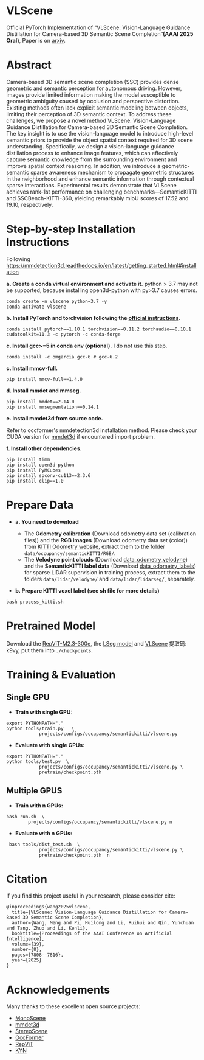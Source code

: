 # VLScene
Official PyTorch Implementation of “VLScene: Vision-Language Guidance Distillation for Camera-based 3D Semantic Scene Completion”**(AAAI 2025 Oral)**, Paper is on [arxiv](https://arxiv.org/abs/2503.06219).


# Abstract
Camera-based 3D semantic scene completion (SSC) provides dense geometric and semantic perception for autonomous driving. However, images provide limited information making the model susceptible to geometric ambiguity caused by occlusion and perspective distortion. Existing methods often lack explicit semantic modeling between objects, limiting their perception of 3D semantic context. To address these challenges, we propose a novel method VLScene: Vision-Language Guidance Distillation for Camera-based 3D Semantic Scene Completion. The key insight is to use the vision-language model to introduce high-level semantic priors to provide the object spatial context required for 3D scene understanding. Specifically, we design a vision-language guidance distillation process to enhance image features, which can effectively capture semantic knowledge from the surrounding environment and improve spatial context reasoning. In addition, we introduce a geometric-semantic sparse awareness mechanism to propagate geometric structures in the neighborhood and enhance semantic information through contextual sparse interactions. Experimental results demonstrate that VLScene achieves rank-1st performance on challenging benchmarks—SemanticKITTI and SSCBench-KITTI-360, yielding remarkably mIoU scores of 17.52 and 19.10, respectively.

# Step-by-step Installation Instructions

Following https://mmdetection3d.readthedocs.io/en/latest/getting_started.html#installation

**a. Create a conda virtual environment and activate it.**
python > 3.7 may not be supported, because installing open3d-python with py>3.7 causes errors.
```shell
conda create -n vlscene python=3.7 -y
conda activate vlscene
```

**b. Install PyTorch and torchvision following the [official instructions](https://pytorch.org/).**
```shell
conda install pytorch==1.10.1 torchvision==0.11.2 torchaudio==0.10.1 cudatoolkit=11.3 -c pytorch -c conda-forge
```

**c. Install gcc>=5 in conda env (optional).**
I do not use this step.
```shell
conda install -c omgarcia gcc-6 # gcc-6.2
```

**c. Install mmcv-full.**
```shell
pip install mmcv-full==1.4.0
```

**d. Install mmdet and mmseg.**
```shell
pip install mmdet==2.14.0
pip install mmsegmentation==0.14.1
```

**e. Install mmdet3d from source code.**

Refer to occformer's mmdetection3d installation method.
Please check your CUDA version for [mmdet3d](https://github.com/open-mmlab/mmdetection3d/issues/2427) if encountered import problem. 

**f. Install other dependencies.**
```shell
pip install timm
pip install open3d-python
pip install PyMCubes
pip install spconv-cu113==2.3.6
pip install clip==1.0
```

# Prepare Data

- **a. You need to download**

     - The **Odometry calibration** (Download odometry data set (calibration files)) and the **RGB images** (Download odometry data set (color)) from [KITTI Odometry website](http://www.cvlibs.net/datasets/kitti/eval_odometry.php), extract them to the folder `data/occupancy/semanticKITTI/RGB/`.
     - The **Velodyne point clouds** (Download [data_odometry_velodyne](http://www.cvlibs.net/download.php?file=data_odometry_velodyne.zip)) and the **SemanticKITTI label data** (Download [data_odometry_labels](http://www.semantic-kitti.org/assets/data_odometry_labels.zip)) for sparse LIDAR supervision in training process, extract them to the folders ``` data/lidar/velodyne/ ``` and ``` data/lidar/lidarseg/ ```, separately. 


- **b. Prepare KITTI voxel label (see sh file for more details)**
```
bash process_kitti.sh
```

# Pretrained Model

Download the [RepViT-M2.3-300e](https://github.com/THU-MIG/RepViT/releases/download/v1.0/repvit_m2_3_distill_300e.pth), the [LSeg model](https://drive.google.com/file/d/1ayk6NXURI_vIPlym16f_RG3ffxBWHxvb/view?usp=sharing) and [VLScene](https://pan.baidu.com/s/1Axv1TzH8Xi415a86Up5V9w) 提取码: k9vy, put them into `./checkpoints`.


# Training & Evaluation

## Single GPU
- **Train with single GPU:**
```
export PYTHONPATH="."  
python tools/train.py   \
            projects/configs/occupancy/semantickitti/vlscene.py
```

- **Evaluate with single GPUs:**
```
export PYTHONPATH="."  
python tools/test.py  \
            projects/configs/occupancy/semantickitti/vlscene.py \
            pretrain/checkpoint.pth 
```


## Multiple GPUS
- **Train with n GPUs:**
```
bash run.sh  \
        projects/configs/occupancy/semantickitti/vlscene.py n
```

- **Evaluate with n GPUs:**
```
 bash tools/dist_test.sh  \
            projects/configs/occupancy/semantickitti/vlscene.py \
            pretrain/checkpoint.pth  n
```

# Citation
If you find this project useful in your research, please consider cite:
```
@inproceedings{wang2025vlscene,
  title={VLScene: Vision-Language Guidance Distillation for Camera-Based 3D Semantic Scene Completion},
  author={Wang, Meng and Pi, Huilong and Li, Ruihui and Qin, Yunchuan and Tang, Zhuo and Li, Kenli},
  booktitle={Proceedings of the AAAI Conference on Artificial Intelligence},
  volume={39},
  number={8},
  pages={7808--7816},
  year={2025}
}
```

# Acknowledgements
Many thanks to these excellent open source projects: 
- [MonoScene](https://github.com/astra-vision/MonoScene)
- [mmdet3d](https://github.com/open-mmlab/mmdetection3d)
- [StereoScene](https://github.com/Arlo0o/StereoScene/tree/main)
- [OccFormer](https://github.com/noticeable/OccFormer/tree/main)
- [RepViT](https://github.com/THU-MIG/RepViT)
- [KYN](https://github.com/ruili3/Know-Your-Neighbors) 
